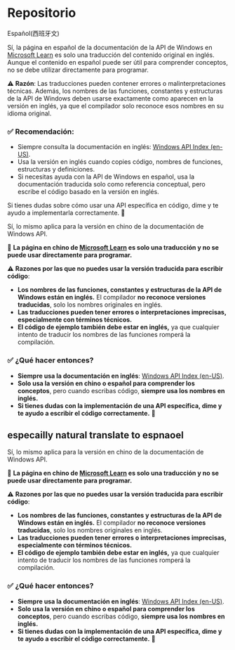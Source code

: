 # Repositorio
Español(西班牙文) 


Sí, la página en español de la documentación de la API de Windows en [Microsoft Learn](https://learn.microsoft.com/es-mx/windows/win32/apiindex/windows-api-list) es solo una traducción del contenido original en inglés. Aunque el contenido en español puede ser útil para comprender conceptos, no se debe utilizar directamente para programar.  

⚠️ **Razón**: Las traducciones pueden contener errores o malinterpretaciones técnicas. Además, los nombres de las funciones, constantes y estructuras de la API de Windows deben usarse exactamente como aparecen en la versión en inglés, ya que el compilador solo reconoce esos nombres en su idioma original.  

### ✅ **Recomendación**:
- Siempre consulta la documentación en inglés: [Windows API Index (en-US)](https://learn.microsoft.com/en-us/windows/win32/apiindex/windows-api-list).
- Usa la versión en inglés cuando copies código, nombres de funciones, estructuras y definiciones.
- Si necesitas ayuda con la API de Windows en español, usa la documentación traducida solo como referencia conceptual, pero escribe el código basado en la versión en inglés.  

Si tienes dudas sobre cómo usar una API específica en código, dime y te ayudo a implementarla correctamente. 🚀


Sí, lo mismo aplica para la versión en chino de la documentación de Windows API.  

📌 **La página en chino de [Microsoft Learn](https://learn.microsoft.com/zh-cn/windows/win32/apiindex/windows-api-list) es solo una traducción y no se puede usar directamente para programar.**  

⚠️ **Razones por las que no puedes usar la versión traducida para escribir código**:  
- **Los nombres de las funciones, constantes y estructuras de la API de Windows están en inglés.** El compilador **no reconoce versiones traducidas**, solo los nombres originales en inglés.  
- **Las traducciones pueden tener errores o interpretaciones imprecisas, especialmente con términos técnicos.**  
- **El código de ejemplo también debe estar en inglés,** ya que cualquier intento de traducir los nombres de las funciones romperá la compilación.  

### ✅ **¿Qué hacer entonces?**  
- **Siempre usa la documentación en inglés**: [Windows API Index (en-US)](https://learn.microsoft.com/en-us/windows/win32/apiindex/windows-api-list).  
- **Solo usa la versión en chino o español para comprender los conceptos**, pero cuando escribas código, **siempre usa los nombres en inglés.**  
- **Si tienes dudas con la implementación de una API específica, dime y te ayudo a escribir el código correctamente.** 🚀

## especailly natural translate to espnaoel

Sí, lo mismo aplica para la versión en chino de la documentación de Windows API.  

📌 **La página en chino de [Microsoft Learn](https://learn.microsoft.com/zh-cn/windows/win32/apiindex/windows-api-list) es solo una traducción y no se puede usar directamente para programar.**  

⚠️ **Razones por las que no puedes usar la versión traducida para escribir código**:  
- **Los nombres de las funciones, constantes y estructuras de la API de Windows están en inglés.** El compilador **no reconoce versiones traducidas**, solo los nombres originales en inglés.  
- **Las traducciones pueden tener errores o interpretaciones imprecisas, especialmente con términos técnicos.**  
- **El código de ejemplo también debe estar en inglés,** ya que cualquier intento de traducir los nombres de las funciones romperá la compilación.  

### ✅ **¿Qué hacer entonces?**  
- **Siempre usa la documentación en inglés**: [Windows API Index (en-US)](https://learn.microsoft.com/en-us/windows/win32/apiindex/windows-api-list).  
- **Solo usa la versión en chino o español para comprender los conceptos**, pero cuando escribas código, **siempre usa los nombres en inglés.**  
- **Si tienes dudas con la implementación de una API específica, dime y te ayudo a escribir el código correctamente.** 🚀
